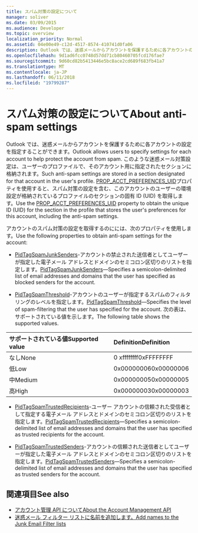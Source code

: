 ```yaml
---
title: スパム対策の設定について
manager: soliver
ms.date: 03/09/2015
ms.audience: Developer
ms.topic: overview
localization_priority: Normal
ms.assetid: 04e00e49-c12d-4517-8574-410741d0fa06
description: Outlook では、迷惑メールからアカウントを保護するために各アカウントの設定を指定することができます。 このような迷惑メール対策設定は、ユーザーのプロファイルで、そのアカウント用に指定されたセクションに格納されます。
ms.openlocfilehash: 9d1ad6fcc0748d57dd71cb80460705fcd176fae7
ms.sourcegitcommit: 9d60cd82b5413446e5bc8ace2cd689f683fb41a7
ms.translationtype: MT
ms.contentlocale: ja-JP
ms.lasthandoff: 06/11/2018
ms.locfileid: "19799287"
---
```

# <a name="about-anti-spam-settings"></a><span data-ttu-id="a09a9-104">スパム対策の設定について</span><span class="sxs-lookup"><span data-stu-id="a09a9-104">About anti-spam settings</span></span>

<span data-ttu-id="a09a9-105">Outlook では、迷惑メールからアカウントを保護するために各アカウントの設定を指定することができます。</span><span class="sxs-lookup"><span data-stu-id="a09a9-105">Outlook allows users to specify settings for each account to help protect the account from spam.</span></span> <span data-ttu-id="a09a9-106">このような迷惑メール対策設定は、ユーザーのプロファイルで、そのアカウント用に指定されたセクションに格納されます。</span><span class="sxs-lookup"><span data-stu-id="a09a9-106">Such anti-spam settings are stored in a section designated for that account in the user's profile.</span></span> <span data-ttu-id="a09a9-107">[PROP_ACCT_PREFERENCES_UID](prop_acct_preferences_uid.md)プロパティを使用すると、スパム対策の設定を含む、このアカウントのユーザーの環境設定が格納されているプロファイルのセクションの固有 ID (UID) を取得します。</span><span class="sxs-lookup"><span data-stu-id="a09a9-107">Use the [PROP_ACCT_PREFERENCES_UID](prop_acct_preferences_uid.md) property to obtain the unique ID (UID) for the section in the profile that stores the user's preferences for this account, including the anti-spam settings.</span></span> 
  
<span data-ttu-id="a09a9-108">アカウントのスパム対策の設定を取得するのにには、次のプロパティを使用します。</span><span class="sxs-lookup"><span data-stu-id="a09a9-108">Use the following properties to obtain anti-spam settings for the account:</span></span>
  
- <span data-ttu-id="a09a9-109">[PidTagSpamJunkSenders](http://msdn.microsoft.com/library/3c5182a7-7d7a-48e8-b9cb-5abd7739f0fd%28Office.15%29.aspx)-アカウントの禁止された送信者としてユーザーが指定した電子メール アドレスとドメインのセミコロン区切りのリストを指定します。</span><span class="sxs-lookup"><span data-stu-id="a09a9-109">[PidTagSpamJunkSenders](http://msdn.microsoft.com/library/3c5182a7-7d7a-48e8-b9cb-5abd7739f0fd%28Office.15%29.aspx)—Specifies a semicolon-delimited list of email addresses and domains that the user has specified as blocked senders for the account.</span></span>
    
- <span data-ttu-id="a09a9-110">[PidTagSpamThreshold](http://msdn.microsoft.com/library/2b2d6b8e-e3dd-4a9b-8bb5-53add675605d%28Office.15%29.aspx)-アカウントのユーザーが指定するスパムのフィルタ リングのレベルを指定します。</span><span class="sxs-lookup"><span data-stu-id="a09a9-110">[PidTagSpamThreshold](http://msdn.microsoft.com/library/2b2d6b8e-e3dd-4a9b-8bb5-53add675605d%28Office.15%29.aspx)—Specifies the level of spam-filtering that the user has specified for the account.</span></span> <span data-ttu-id="a09a9-111">次の表は、サポートされている値を示します。</span><span class="sxs-lookup"><span data-stu-id="a09a9-111">The following table shows the supported values.</span></span>
    
|<span data-ttu-id="a09a9-112">サポートされている値</span><span class="sxs-lookup"><span data-stu-id="a09a9-112">Supported value</span></span> |<span data-ttu-id="a09a9-113">Definition</span><span class="sxs-lookup"><span data-stu-id="a09a9-113">Definition</span></span> |
|:-----|:-----|
|<span data-ttu-id="a09a9-114">なし</span><span class="sxs-lookup"><span data-stu-id="a09a9-114">None</span></span>  <br/> |<span data-ttu-id="a09a9-115">0 xffffffff</span><span class="sxs-lookup"><span data-stu-id="a09a9-115">0xFFFFFFFF</span></span>  <br/> |
|<span data-ttu-id="a09a9-116">低</span><span class="sxs-lookup"><span data-stu-id="a09a9-116">Low</span></span>  <br/> |<span data-ttu-id="a09a9-117">0x00000006</span><span class="sxs-lookup"><span data-stu-id="a09a9-117">0x00000006</span></span>  <br/> |
|<span data-ttu-id="a09a9-118">中</span><span class="sxs-lookup"><span data-stu-id="a09a9-118">Medium</span></span>  <br/> |<span data-ttu-id="a09a9-119">0x00000005</span><span class="sxs-lookup"><span data-stu-id="a09a9-119">0x00000005</span></span>  <br/> |
|<span data-ttu-id="a09a9-120">高</span><span class="sxs-lookup"><span data-stu-id="a09a9-120">High</span></span>  <br/> |<span data-ttu-id="a09a9-121">0x00000003</span><span class="sxs-lookup"><span data-stu-id="a09a9-121">0x00000003</span></span>  <br/> |
   
- <span data-ttu-id="a09a9-122">[PidTagSpamTrustedRecipients](http://msdn.microsoft.com/library/59f43316-3ff6-4ed0-bc29-b31039192b08%28Office.15%29.aspx)-ユーザー アカウントの信頼された受信者として指定する電子メール アドレスとドメインのセミコロン区切りのリストを指定します。</span><span class="sxs-lookup"><span data-stu-id="a09a9-122">[PidTagSpamTrustedRecipients](http://msdn.microsoft.com/library/59f43316-3ff6-4ed0-bc29-b31039192b08%28Office.15%29.aspx)—Specifies a semicolon-delimited list of email addresses and domains that the user has specified as trusted recipients for the account.</span></span>
    
- <span data-ttu-id="a09a9-123">[PidTagSpamTrustedSenders](http://msdn.microsoft.com/library/8e3f0094-e64b-4828-ba8f-5eed35f85366%28Office.15%29.aspx)-アカウントの信頼された送信者としてユーザーが指定した電子メール アドレスとドメインのセミコロン区切りのリストを指定します。</span><span class="sxs-lookup"><span data-stu-id="a09a9-123">[PidTagSpamTrustedSenders](http://msdn.microsoft.com/library/8e3f0094-e64b-4828-ba8f-5eed35f85366%28Office.15%29.aspx)—Specifies a semicolon-delimited list of email addresses and domains that the user has specified as trusted senders for the account.</span></span>
    
## <a name="see-also"></a><span data-ttu-id="a09a9-124">関連項目</span><span class="sxs-lookup"><span data-stu-id="a09a9-124">See also</span></span>

- [<span data-ttu-id="a09a9-125">アカウント管理 API について</span><span class="sxs-lookup"><span data-stu-id="a09a9-125">About the Account Management API</span></span>](about-the-account-management-api.md)
- [<span data-ttu-id="a09a9-126">迷惑メール フィルター リストに名前を追加します。</span><span class="sxs-lookup"><span data-stu-id="a09a9-126">Add names to the Junk Email Filter lists</span></span>](http://office.microsoft.com/en-us/outlook-help/add-names-to-the-junk-email-filter-lists-HA010355043.aspx?CTT=1)

